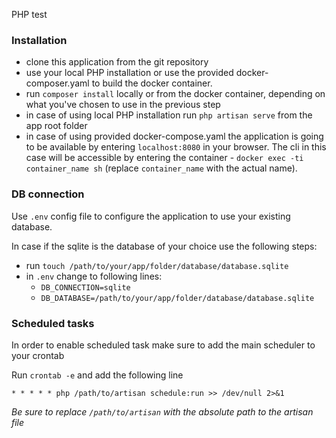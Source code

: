 PHP test

### Installation
- clone this application from the git repository
- use your local PHP installation or use the provided docker-composer.yaml to build the docker container.  
- run `composer install` locally or from the docker container, depending on what you've chosen to use in the previous step
- in case of using local PHP installation run  `php artisan serve` from the app root folder
- in case of using provided docker-compose.yaml the application is going to be available by entering `localhost:8080` in your browser. The cli in this case will be accessible by entering the container - `docker exec -ti container_name sh` (replace `container_name` with the actual name). 


### DB connection
Use `.env` config file to configure the application to use your existing database.

In case if the sqlite is the database of your choice use the following steps:

- run `touch /path/to/your/app/folder/database/database.sqlite`
- in `.env` change to following lines:
    - `DB_CONNECTION=sqlite`
    - `DB_DATABASE=/path/to/your/app/folder/database/database.sqlite`
    
### Scheduled tasks
In order to enable scheduled task make sure to add the main scheduler to your crontab

Run `crontab -e` and add the following line
 
`* * * * * php /path/to/artisan schedule:run >> /dev/null 2>&1`

*Be sure to replace `/path/to/artisan` with the absolute path to the artisan file*

